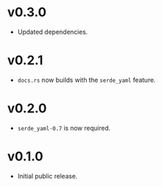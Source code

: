 # v0.3.0

  * Updated dependencies.

# v0.2.1

  * `docs.rs` now builds with the `serde_yaml` feature.

# v0.2.0

  * `serde_yaml-0.7` is now required.

# v0.1.0

  * Initial public release.
